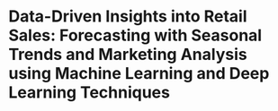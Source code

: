 # Data-Driven Insights into Retail Sales: Forecasting with Seasonal Trends and Marketing Analysis using Machine Learning and Deep Learning Techniques
